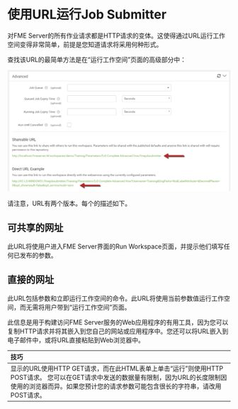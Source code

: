 # 使用URL运行Job Submitter

对FME Server的所有作业请求都是HTTP请求的变体。这使得通过URL运行工作空间变得非常简单，前提是您知道请求将采用何种形式。

查找该URL的最简单方法是在“运行工作空间”页面的高级部分中：

![](../.gitbook/assets/img1.046.fmeserverdevinfourl.png)

请注意，URL有两个版本。每个的描述如下。

## 可共享的网址

此URL将使用户进入FME Server界面的Run Workspace页面，并提示他们填写任何已发布的参数。

## 直接的网址

此URL包括参数和立即运行工作空间的命令。此URL将使用当前参数值运行工作空间，而无需将用户带到“运行工作空间”页面。

此信息是用于构建访问FME Server服务的Web应用程序的有用工具，因为您可以复制HTTP请求并将其嵌入到您自己的网站或应用程序中。您还可以将URL嵌入到电子邮件中，或将URL直接粘贴到Web浏览器中。

|  技巧 |
| :--- |
|  显示的URL使用HTTP GET请求，而在此HTML表单上单击“运行”则使用HTTP POST请求。  您可以在GET请求中发送的数据量有限制，因为URL的长度限制因使用的浏览器而异。如果您预计您的请求参数可能包含很长的字符串，请改用POST请求。 |

